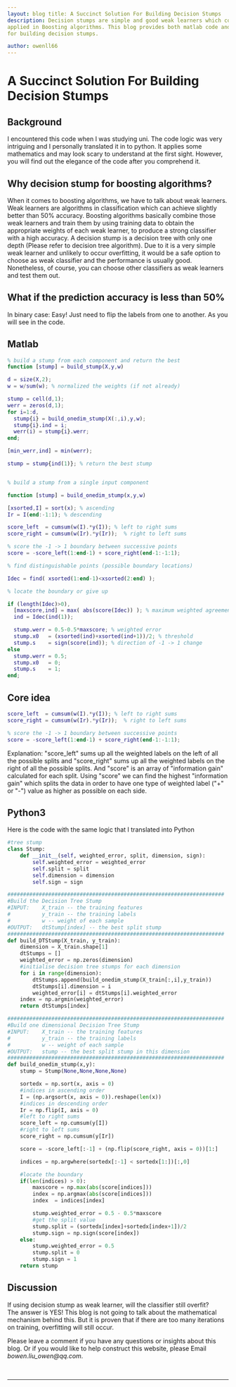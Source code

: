 ```yaml
---
layout: blog title: A Succinct Solution For Building Decision Stumps
description: Decision stumps are simple and good weak learners which could be
applied in Boosting algorithms. This blog provides both matlab code and python
for building decision stumps.

author: owenll66
---
```


# A Succinct Solution For Building Decision Stumps

## Background

I encountered this code when I was studying uni. The code logic was very
intriguing and I personally translated it in to python. It applies some
mathematics and may look scary to understand at the first sight. However, you
will find out the elegance of the code after you comprehend it.

## Why decision stump for boosting algorithms?
When it comes to boosting algorithms, we have to talk about weak learners. Weak
learners are algorithms in classification which can achieve slightly better than
50% accuracy. Boosting algorithms basically combine those weak learners and
train them by using training data to obtain the appropriate weights of each weak
learner, to produce a strong classifier with a high accuracy. A decision stump
is a decision tree with only one depth (Please refer to decision tree
algorithm). Due to it is a very simple weak learner and unlikely to occur
overfitting, it would be a safe option to choose as weak classifier and the
performance is usually good. Nonetheless, of course, you can choose other
classifiers as weak learners and test them out.

## What if the prediction accuracy is less than 50%
In binary case: Easy! Just need to flip the labels from one to another. As you
will see in the code.

## Matlab
```matlab
% build a stump from each component and return the best
function [stump] = build_stump(X,y,w)

d = size(X,2);
w = w/sum(w); % normalized the weights (if not already)

stump = cell(d,1);
werr = zeros(d,1);
for i=1:d,
  stump{i} = build_onedim_stump(X(:,i),y,w);
  stump{i}.ind = i;
  werr(i) = stump{i}.werr;
end;

[min_werr,ind] = min(werr);

stump = stump{ind(1)}; % return the best stump


% build a stump from a single input component

function [stump] = build_onedim_stump(x,y,w)

[xsorted,I] = sort(x); % ascending
Ir = I(end:-1:1); % descending

score_left  = cumsum(w(I).*y(I)); % left to right sums
score_right = cumsum(w(Ir).*y(Ir));  % right to left sums

% score the -1 -> 1 boundary between successive points
score = -score_left(1:end-1) + score_right(end-1:-1:1);

% find distinguishable points (possible boundary locations)

Idec = find( xsorted(1:end-1)<xsorted(2:end) );

% locate the boundary or give up

if (length(Idec)>0),
  [maxscore,ind] = max( abs(score(Idec)) ); % maximum weighted agreement
  ind = Idec(ind(1));

  stump.werr = 0.5-0.5*maxscore; % weighted error
  stump.x0   = (xsorted(ind)+xsorted(ind+1))/2; % threshold
  stump.s    = sign(score(ind)); % direction of -1 -> 1 change
else
  stump.werr = 0.5;
  stump.x0   = 0;
  stump.s    = 1;
end;
```
## Core idea
```matlab
score_left  = cumsum(w(I).*y(I)); % left to right sums
score_right = cumsum(w(Ir).*y(Ir));  % right to left sums

% score the -1 -> 1 boundary between successive points
score = -score_left(1:end-1) + score_right(end-1:-1:1);
```

Explanation: "score_left" sums up all the weighted labels on the left of all the
possible splits and "score_right" sums up all the weighted labels on the right
of all the possible splits. And "score" is an array of "information gain"
calculated for each split. Using "score" we can find the highest "information
gain" which splits the data in order to have one type of weighted label ("+" or
"-") value as higher as possible on each side.

## Python3
Here is the code with the same logic that I translated into Python
```python
#tree stump
class Stump:
    def __init__(self, weighted_error, split, dimension, sign):
        self.weighted_error = weighted_error
        self.split = split
        self.dimension = dimension
        self.sign = sign

#####################################################################
#Build the Decision Tree Stump
#INPUT:    X_train -- the training features
#          y_train -- the training labels
#          w -- weight of each sample
#OUTPUT:   dtStump[index] -- the best split stump
#####################################################################
def build_DTStump(X_train, y_train):
    dimension = X_train.shape[1]
    dtStumps = []
    weighted_error = np.zeros(dimension)
    #initialise decision tree stumps for each dimension
    for i in range(dimension):
        dtStumps.append(build_onedim_stump(X_train[:,i],y_train))
        dtStumps[i].dimension = i
        weighted_error[i] = dtStumps[i].weighted_error
    index = np.argmin(weighted_error)
    return dtStumps[index]

#####################################################################
#Build one dimensional Decision Tree Stump
#INPUT:    X_train -- the training features
#          y_train -- the training labels
#          w -- weight of each sample
#OUTPUT:   stump -- the best split stump in this dimension
#####################################################################
def build_onedim_stump(x,y):
    stump = Stump(None,None,None,None)

    sortedx = np.sort(x, axis = 0)
    #indices in ascending order
    I = (np.argsort(x, axis = 0)).reshape(len(x))
    #indices in descending order
    Ir = np.flip(I, axis = 0)
    #left to right sums
    score_left = np.cumsum(y[I])
    #right to left sums
    score_right = np.cumsum(y[Ir])

    score = -score_left[:-1] + (np.flip(score_right, axis = 0))[1:]

    indices = np.argwhere(sortedx[:-1] < sortedx[1:])[:,0]

    #locate the boundary
    if(len(indices) > 0):
        maxscore = np.max(abs(score[indices]))
        index = np.argmax(abs(score[indices]))
        index  = indices[index]

        stump.weighted_error = 0.5 - 0.5*maxscore
        #get the split value
        stump.split = (sortedx[index]+sortedx[index+1])/2
        stump.sign = np.sign(score[index])
    else:
        stump.weighted_error = 0.5
        stump.split = 0
        stump.sign = 1
    return stump
```
## Discussion
If using decision stump as weak learner, will the classifier still overfit?<br>
The answer is YES! This blog is not going to talk about the mathematical
mechanism behind this. But it is proven that if there are too many iterations on
training, overfitting will still occur. <br>

Please leave a comment if you have any questions or insights about this blog. Or
if you would like to help construct this website, please Email
_bowen.liu_owen@qq.com_.

<br>

***
